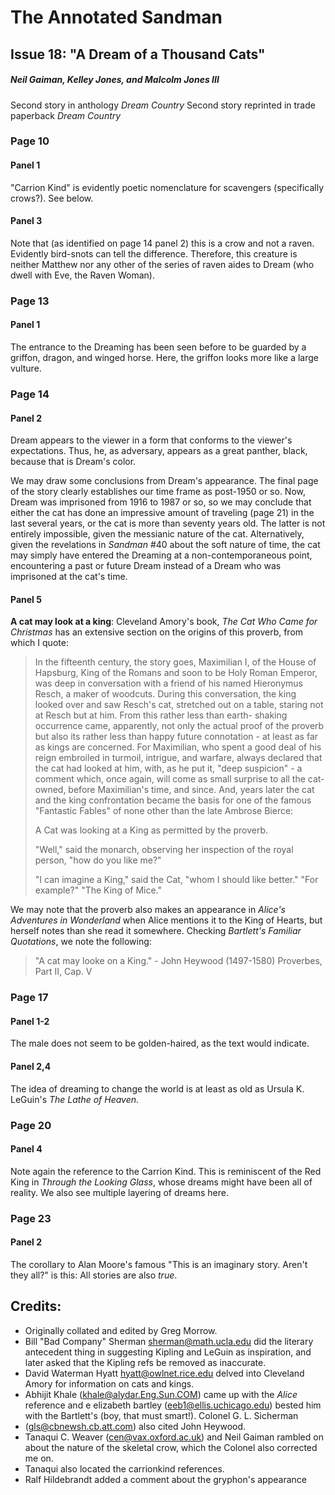 # The Annotated Sandman

## Issue 18: "A Dream of a Thousand Cats"

##### Neil Gaiman, Kelley Jones, and Malcolm Jones III

Second story in anthology _Dream Country_
Second story reprinted in trade paperback _Dream Country_

### Page 10

#### Panel 1

"Carrion Kind" is evidently poetic nomenclature for scavengers (specifically crows?). See below.

#### Panel 3

Note that (as identified on page 14 panel 2) this is a crow and not a raven. Evidently bird-snots can tell the difference. Therefore, this creature is neither Matthew nor any other of the series of raven aides to Dream (who dwell with Eve, the Raven Woman).

### Page 13

#### Panel 1

The entrance to the Dreaming has been seen before to be guarded by a griffon, dragon, and winged horse. Here, the griffon looks more like a large vulture.

### Page 14

#### Panel 2

Dream appears to the viewer in a form that conforms to the viewer's expectations. Thus, he, as adversary, appears as a great panther, black, because that is Dream's color.

We may draw some conclusions from Dream's appearance. The final page of the story clearly establishes our time frame as post-1950 or so. Now, Dream was imprisoned from 1916 to 1987 or so, so we may conclude that either the cat has done an impressive amount of traveling (page 21) in the last several years, or the cat is more than seventy years old. The latter is not entirely impossible, given the messianic nature of the cat. Alternatively, given the revelations in _Sandman_ #40 about the soft nature of time, the cat may simply have entered the Dreaming at a non-contemporaneous point, encountering a past or future Dream instead of a Dream who was imprisoned at the cat's time.

#### Panel 5

**A cat may look at a king**: Cleveland Amory's book, _The Cat Who Came for Christmas_ has an extensive section on the origins of this proverb, from which I quote:

> In the fifteenth century, the story goes, Maximilian I, of the House of Hapsburg, King of the Romans and soon to be Holy Roman Emperor, was deep in conversation with a friend of his named Hieronymus Resch, a maker of woodcuts. During this conversation, the king looked over and saw Resch's cat, stretched out on a table, staring not at Resch but at him. From this rather less than earth- shaking occurrence came, apparently, not only the actual proof of the proverb but also its rather less than happy future connotation - at least as far as kings are concerned. For Maximilian, who spent a good deal of his reign embroiled in turmoil, intrigue, and warfare, always declared that the cat had looked at him, with, as he put it, "deep suspicion" - a comment which, once again, will come as small surprise to all the cat-owned, before Maximilian's time, and since. And, years later the cat and the king confrontation became the basis for one of the famous "Fantastic Fables" of none other than the late Ambrose Bierce:
>
> A Cat was looking at a King as permitted by the proverb.
>
> "Well," said the monarch, observing her inspection of the royal person, "how do you like me?"
>
> "I can imagine a King," said the Cat, "whom I should like better."
> "For example?"
> "The King of Mice."

We may note that the proverb also makes an appearance in _Alice's Adventures in Wonderland_ when Alice mentions it to the King of Hearts, but herself notes than she read it somewhere. Checking _Bartlett's Familiar Quotations_, we note the following:

> "A cat may looke on a King." - John Heywood (1497-1580)
> Proverbes, Part II, Cap. V

### Page 17

#### Panel 1-2

The male does not seem to be golden-haired, as the text would indicate.

#### Panel 2,4

The idea of dreaming to change the world is at least as old as Ursula K. LeGuin's _The Lathe of Heaven_.

### Page 20

#### Panel 4

Note again the reference to the Carrion Kind. This is reminiscent of the Red King in _Through the Looking Glass_, whose dreams might have been all of reality. We also see multiple layering of dreams here.

### Page 23

#### Panel 2

The corollary to Alan Moore's famous "This is an imaginary story. Aren't they all?" is this: All stories are also _true_.

## Credits:

- Originally collated and edited by Greg Morrow.
- Bill "Bad Company" Sherman <sherman@math.ucla.edu> did the literary antecedent thing in suggesting Kipling and LeGuin as inspiration, and later asked that the Kipling refs be removed as inaccurate.
- David Waterman Hyatt <hyatt@owlnet.rice.edu> delved into Cleveland Amory for information on cats and kings.
- Abhijit Khale (khale@alydar.Eng.Sun.COM) came up with the _Alice_ reference and e elizabeth bartley (eeb1@ellis.uchicago.edu) bested him with the Bartlett's (boy, that must smart!). Colonel G. L. Sicherman
- (gls@cbnewsh.cb.att.com) also cited John Heywood.
- Tanaqui C. Weaver (cen@vax.oxford.ac.uk) and Neil Gaiman rambled on about the nature of the skeletal crow, which the Colonel also corrected me on.
- Tanaqui also located the carrionkind references.
- Ralf Hildebrandt added a comment about the gryphon's appearance

